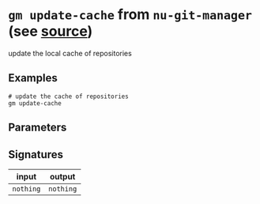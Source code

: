 # `gm update-cache` from `nu-git-manager` (see [source](https://github.com/amtoine/nu-git-manager/blob/main/pkgs/nu-git-manager/nu-git-manager/mod.nu#L331))
update the local cache of repositories

## Examples
```nushell
# update the cache of repositories
gm update-cache
```

## Parameters


## Signatures
| input     | output    |
| --------- | --------- |
| `nothing` | `nothing` |
